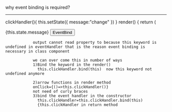 why event binding is required?

---

clickHandler(){
this.setState({
message:"change"
})
}
render() {
return (
<div>
{this.state.message}
<button  onClick={this.clickHandler}>EventBind</button>

                output cannot read property to because this keyword is undefined in eventHandler that is the reason event binding is necessary in class component

                we can over come this in number of ways
                1)Bind the keyword in the render()
                  this.clickHandler.bind(this)  now this keyword not undefined anymore

                2)arrow functions in render method
                onClick={()=>this.clickHandler()}
                not need of curly braces
                3)bind the event handler in the constructor
                  this.clickHandler=this.clickHandler.bind(this)
                  {this.clickHandler in return method
